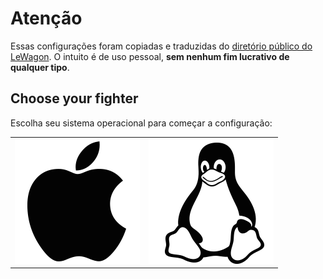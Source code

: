 # Atenção

Essas configurações foram copiadas e traduzidas do [diretório público do LeWagon](https://github.com/lewagon/setup). O intuito é de uso pessoal, **sem nenhum fim lucrativo de qualquer tipo**.

## Choose your fighter

Escolha seu sistema operacional para começar a configuração:

<table>
  <tr>
    <td>
      <a href="macOS.md">
        <img src="images/apple.png" alt="macOS" />
      </a>
    </td>
    <td>
      <a href="UBUNTU.md">
        <img src="images/linux.png" alt="Ubuntu" />
      </a>
    </td>
  </tr>
</table>
